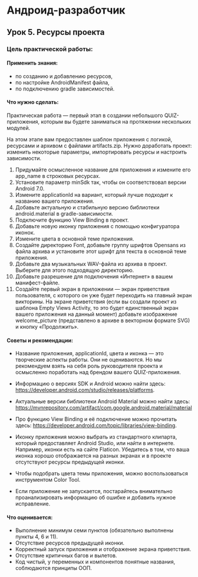 # Андроид-разработчик
## Урок 5. Ресурсы проекта
### Цель практической работы:

#### Применить знания:
- по созданию и добавлению ресурсов,
- по настройке AndroidManifest файла,
- по подключению gradle зависимостей.

#### Что нужно сделать:

Практическая работа — первый этап в создании небольшого QUIZ-приложения, которым вы будете заниматься на протяжении нескольких модулей.

На этом этапе вам предоставлен шаблон приложения с логикой, ресурсами и архивом с файлами artifacts.zip. Нужно доработать проект: изменить некоторые параметры, импортировать ресурсы и настроить зависимости.

1. Придумайте осмысленное название для приложения и измените его app_name в строковых ресурсах.
2. Установите параметр minSdk так, чтобы он соответствовал версии Android 7.0.
3. Измените applicationId на вариант, который лучше подходит к названию вашего приложения.
4. Добавьте актуальную и стабильную версию библиотеки android.material в gradle-зависимости.
5. Подключите функцию View Binding в проект.
6. Добавьте новую иконку приложения с помощью конфигуратора иконок.
7. Измените цвета в основной теме приложения.
8. Создайте директорию Font, добавьте группу шрифтов Opensans из файла архива и установите этот шрифт для текста в основной теме приложения.
9. Добавьте два музыкальных WAV-файла из архива в проект. Выберите для этого подходящую директорию.
10. Добавьте разрешение для подключения «Интернет» в вашем манифест-файле.
11. Создайте первый экран в приложении — экран приветствия пользователя, с которого он уже будет переходить на главный экран викторины. На экране приветствия (если вы создали проект из шаблона Empty Views Activity, то это будет единственный экран вашего приложения на данный момент) добавьте изображение welcome_picture (представлено в архиве в векторном формате SVG) и кнопку «Продолжить».

#### Советы и рекомендации:

- Название приложения, applicationId, цвета и иконка — это творческие аспекты работы. Они не оцениваются. Но мы рекомендуем взять на себя роль руководителя проекта и осмысленно поработать над брендом вашего QUIZ-приложения.

- Информацию о версиях SDK и Android можно найти здесь: https://developer.android.com/studio/releases/platforms.
- Актуальные версии библиотеки Android Material можно найти здесь: https://mvnrepository.com/artifact/com.google.android.material/material
- Про функцию View Binding и её подключение можно прочитать здесь: https://developer.android.com/topic/libraries/view-binding.
- Иконку приложения можно выбрать из стандартного клипарта, который предоставляет Android Studio, или найти в интернете. Например, иконки есть на сайте Flaticon. Убедитесь в том, что ваша иконка хорошо отображается на разных экранах и в проекте отсутствуют ресурсы предыдущей иконки.
- Чтобы подобрать цвета темы приложения, можно воспользоваться инструментом Color Tool.
- Если приложение не запускается, постарайтесь внимательно проанализировать информацию об ошибке и добавить нужное исправление.

#### Что оценивается:

- Выполнение минимум семи пунктов (обязательно выполнены пункты 4, 6 и 11).
- Отсутствие ресурсов предыдущей иконки.
- Корректный запуск приложения и отображение экрана приветствия.
- Отсутствие критичных багов и вылетов.
- Код чистый, у переменных и компонентов понятные названия, соблюдаются принципы ООП.
